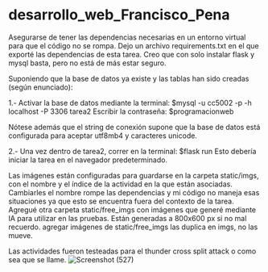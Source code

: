 # desarrollo_web_Francisco_Pena

Asegurarse de tener las dependencias necesarias en un entorno virtual para que el código no se rompa. Dejo un archivo requirements.txt en el que exporté las dependencias de esta tarea. Creo que con solo instalar flask y mysql basta, pero no está de más estar seguro. 

Suponiendo que la base de datos ya existe y las tablas han sido creadas (según enunciado): 

1.-
Activar la base de datos mediante la terminal:
$mysql -u cc5002 -p -h localhost -P 3306 tarea2
Escribir la contraseña:
$programacionweb

Nótese además que el string de conexión supone que la base de datos está configurada para aceptar utf8mb4 y caracteres unicode.

2.-
Una vez dentro de tarea2, correr en la terminal: 
$flask run
Esto debería iniciar la tarea en el navegador predeterminado. 

Las imágenes están configuradas para guardarse en la carpeta static/imgs, con el nombre y el índice de la actividad en la que están asociadas. Cambiarles el nombre rompe las dependencias y mi código no maneja esas situaciones ya que esto se encuentra fuera del contexto de la tarea. Agregué otra carpeta static/free_imgs con imágenes que generé mediante IA para utilizar en las pruebas. Están generadas a 800x600 px si no mal recuerdo. agregar imágenes de static/free_imgs las duplica en imgs, no las mueve. 

Las actividades fueron testeadas para el thunder cross split attack o como sea que se llame.
![Screenshot (527)](https://github.com/user-attachments/assets/784a505c-8050-4a3c-8dae-3cf2b899332b)
